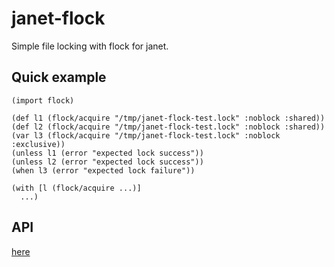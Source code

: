 # janet-flock

Simple file locking with flock for janet.

## Quick example
```
(import flock)

(def l1 (flock/acquire "/tmp/janet-flock-test.lock" :noblock :shared))
(def l2 (flock/acquire "/tmp/janet-flock-test.lock" :noblock :shared))
(var l3 (flock/acquire "/tmp/janet-flock-test.lock" :noblock :exclusive))
(unless l1 (error "expected lock success"))
(unless l2 (error "expected lock success"))
(when l3 (error "expected lock failure"))

(with [l (flock/acquire ...)]
  ...)
```

## API

[here](API.md)